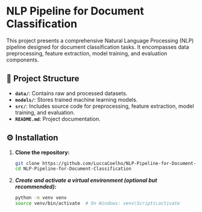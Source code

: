 # NLP Pipeline for Document Classification

This project presents a comprehensive Natural Language Processing (NLP) pipeline designed for document classification tasks. It encompasses data preprocessing, feature extraction, model training, and evaluation components.

## 📁 Project Structure

- **`data/`**: Contains raw and processed datasets.
- **`models/`**: Stores trained machine learning models.
- **`src/`**: Includes source code for preprocessing, feature extraction, model training, and evaluation.
- **`README.md`**: Project documentation.

## ⚙️ Installation

1. **Clone the repository:**

   ```bash
   git clone https://github.com/LuccaCoelho/NLP-Pipeline-for-Document-Classification.git
   cd NLP-Pipeline-for-Document-Classification
   
2. ***Create and activate a virtual environment (optional but recommended):***

     ```bash
     python -m venv venv
     source venv/bin/activate  # On Windows: venv\Scripts\activate
     
